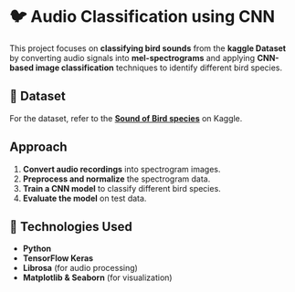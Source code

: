 # 🐦 Audio Classification using CNN  

This project focuses on **classifying bird sounds** from the **kaggle Dataset** by converting audio signals into **mel-spectrograms** and applying **CNN-based image classification** techniques to identify different bird species.  

## 📂 Dataset  
For the dataset, refer to the **[Sound of Bird species](https://www.kaggle.com/code/soumyasavarn/sound-of-114-species-of-birds-classification)** on Kaggle.  

## Approach  
1. **Convert audio recordings** into spectrogram images.  
2. **Preprocess and normalize** the spectrogram data.  
3. **Train a CNN model** to classify different bird species.  
4. **Evaluate the model** on test data.  

## 🚀 Technologies Used  
- **Python**  
- **TensorFlow Keras**  
- **Librosa** (for audio processing)  
- **Matplotlib & Seaborn** (for visualization)  

